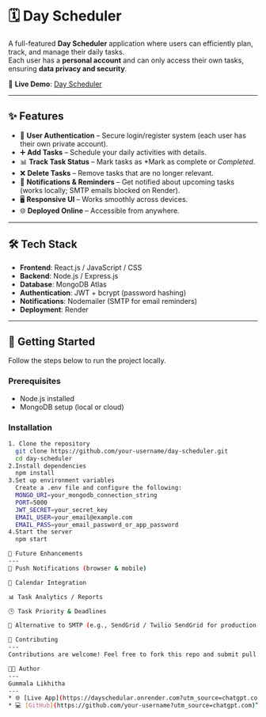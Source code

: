 # 🗓️ Day Scheduler

A full-featured **Day Scheduler** application where users can efficiently plan, track, and manage their daily tasks.  
Each user has a **personal account** and can only access their own tasks, ensuring **data privacy and security**.  

🚀 **Live Demo**: [Day Scheduler](https://dayschedular.onrender.com)

---

## ✨ Features

- 👤 **User Authentication** – Secure login/register system (each user has their own private account).  
- ➕ **Add Tasks** – Schedule your daily activities with details.  
- 📊 **Track Task Status** – Mark tasks as *Mark as complete or *Completed*.  
- ❌ **Delete Tasks** – Remove tasks that are no longer relevant.  
- 🔔 **Notifications & Reminders** – Get notified about upcoming tasks (works locally; SMTP emails blocked on Render).  
- 🖥️ **Responsive UI** – Works smoothly across devices.  
- 🌐 **Deployed Online** – Accessible from anywhere.  

---

## 🛠️ Tech Stack

- **Frontend**: React.js / JavaScript / CSS  
- **Backend**: Node.js / Express.js  
- **Database**: MongoDB Atlas 
- **Authentication**: JWT + bcrypt (password hashing)  
- **Notifications**: Nodemailer (SMTP for email reminders)  
- **Deployment**: Render  

---

## 🚀 Getting Started

Follow the steps below to run the project locally.

### Prerequisites
- Node.js installed
- MongoDB setup (local or cloud)

### Installation
 ```bash
1. Clone the repository
   git clone https://github.com/your-username/day-scheduler.git
   cd day-scheduler
2.Install dependencies
   npm install
3.Set up environment variables
   Create a .env file and configure the following:
   MONGO_URI=your_mongodb_connection_string
   PORT=5000
   JWT_SECRET=your_secret_key
   EMAIL_USER=your_email@example.com
   EMAIL_PASS=your_email_password_or_app_password
4.Start the server
   npm start

📌 Future Enhancements
---
📱 Push Notifications (browser & mobile)

📅 Calendar Integration

📊 Task Analytics / Reports

🕒 Task Priority & Deadlines

📨 Alternative to SMTP (e.g., SendGrid / Twilio SendGrid for production-safe email delivery)

🤝 Contributing
---
Contributions are welcome! Feel free to fork this repo and submit pull requests.

🧑‍💻 Author
---
Gummala Likhitha
---
* 🌐 [Live App](https://dayschedular.onrender.com?utm_source=chatgpt.com) 
* 💻 [GitHub](https://github.com/your-username?utm_source=chatgpt.com)”


